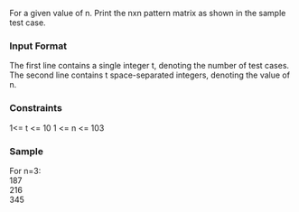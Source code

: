 For a given value of n. Print the nxn pattern matrix as shown in the sample test case.

### **Input Format**
The first line contains a single integer t, denoting the number of test cases. 
The second line contains t space-separated integers, denoting the value of n.

### **Constraints**

1<= t <= 10
1 <= n <= 103

### **Sample**

For n=3: <br />
187 <br />
216 <br />
345 <br />
